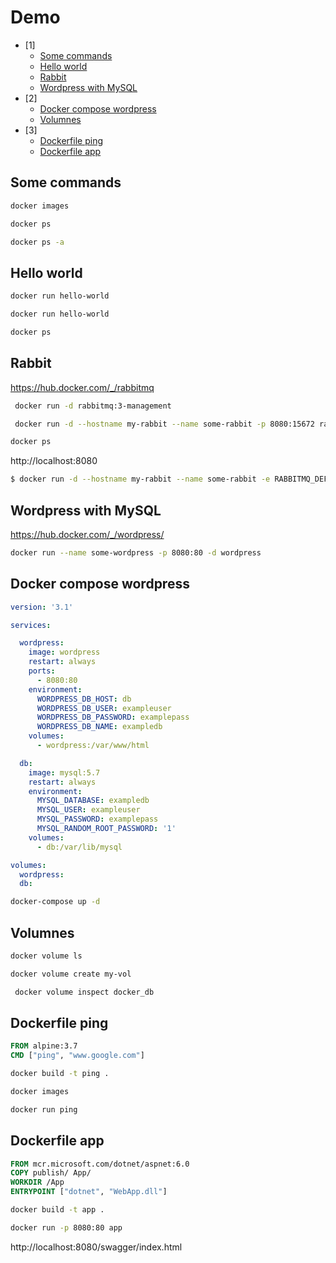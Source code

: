 # Demo
- [1]
  - [Some commands](#some-commands)
  - [Hello world](#hello-world)
  - [Rabbit](#rabbit)
  - [Wordpress with MySQL](#wordpress-with-mysql)
- [2]
  - [Docker compose wordpress](#docker-compose-wordpress)
  - [Volumnes](#volumnes)
- [3]
  - [Dockerfile ping](#dockerfile-ping)
  - [Dockerfile app](#dockerfile-app)


## Some commands
  
  ``` bash
  docker images
  ```
  
  ``` bash
  docker ps
  ```
  
  ``` bash
  docker ps -a
  ```
  
  

## Hello world
``` bash
docker run hello-world
```

``` bash
docker run hello-world
```

``` bash	
docker ps
```

## Rabbit

https://hub.docker.com/_/rabbitmq

``` bash
 docker run -d rabbitmq:3-management
 ```

``` bash
 docker run -d --hostname my-rabbit --name some-rabbit -p 8080:15672 rabbitmq:3-management
 ```

``` bash
docker ps
```

http://localhost:8080

``` bash
$ docker run -d --hostname my-rabbit --name some-rabbit -e RABBITMQ_DEFAULT_USER=user -e RABBITMQ_DEFAULT_PASS=password rabbitmq:3-management
```

## Wordpress with MySQL

https://hub.docker.com/_/wordpress/

``` bash
docker run --name some-wordpress -p 8080:80 -d wordpress
```

## Docker compose wordpress

``` yaml
version: '3.1'

services:

  wordpress:
    image: wordpress
    restart: always
    ports:
      - 8080:80
    environment:
      WORDPRESS_DB_HOST: db
      WORDPRESS_DB_USER: exampleuser
      WORDPRESS_DB_PASSWORD: examplepass
      WORDPRESS_DB_NAME: exampledb
    volumes:
      - wordpress:/var/www/html

  db:
    image: mysql:5.7
    restart: always
    environment:
      MYSQL_DATABASE: exampledb
      MYSQL_USER: exampleuser
      MYSQL_PASSWORD: examplepass
      MYSQL_RANDOM_ROOT_PASSWORD: '1'
    volumes:
      - db:/var/lib/mysql

volumes:
  wordpress:
  db:
```

``` bash
docker-compose up -d
```

## Volumnes

``` bash
docker volume ls
```

``` bash
docker volume create my-vol
```

``` bash
 docker volume inspect docker_db
```

## Dockerfile ping

``` dockerfile
FROM alpine:3.7
CMD ["ping", "www.google.com"]
```
    
``` bash
docker build -t ping .
```

``` bash
docker images
```

``` bash
docker run ping
```

## Dockerfile app

``` dockerfile
FROM mcr.microsoft.com/dotnet/aspnet:6.0
COPY publish/ App/
WORKDIR /App
ENTRYPOINT ["dotnet", "WebApp.dll"]

```

``` bash
docker build -t app .
```

``` bash
docker run -p 8080:80 app 
```
http://localhost:8080/swagger/index.html

